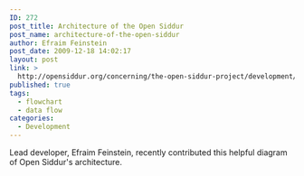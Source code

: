 ```yaml
---
ID: 272
post_title: Architecture of the Open Siddur
post_name: architecture-of-the-open-siddur
author: Efraim Feinstein
post_date: 2009-12-18 14:02:17
layout: post
link: >
  http://opensiddur.org/concerning/the-open-siddur-project/development/architecture-of-the-open-siddur/
published: true
tags:
  - flowchart
  - data flow
categories:
  - Development
---
```

Lead developer, Efraim Feinstein, recently contributed this helpful diagram of Open Siddur's architecture.

<a href="https://github.com/opensiddur/opensiddur/wiki/Architecture"><img src="https://github.com/opensiddur/opensiddur/wiki/Architecture" alt="" /></a>